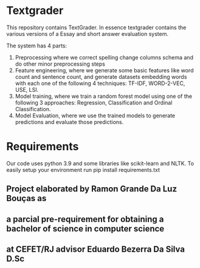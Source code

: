 # Textgrader

This repository contains TextGrader. In essence textgrader contains the various versions of a Essay and short answer evaluation system.

The system has 4 parts:

1) Preprocessing where we correct spelling change columns schema and do other minor preprocessing steps
2) Feature engineering, where we generate some basic features like word count and sentence count, and generate datasets embedding words 
with each one of the following 4 techniques: TF-IDF, WORD-2-VEC, USE, LSI.
3) Model training, where we train a random forest model using one of the following 3 approaches: Regression, Classification and Ordinal Classification. 
4) Model Evaluation, where we use the trained models to generate predictions and evaluate those predictions. 

# Requirements 
Our code uses python 3.9 and some libraries like scikit-learn and NLTK. To easily setup your environment run pip install requirements.txt

## Project elaborated by Ramon Grande Da Luz Bouças as 
## a parcial pre-requirement for obtaining a bachelor of science in computer science 
## at CEFET/RJ advisor Eduardo Bezerra Da Silva D.Sc
